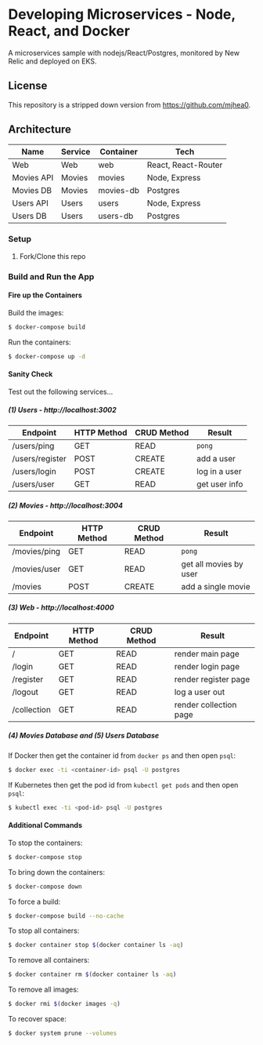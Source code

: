 # Developing Microservices - Node, React, and Docker

A microservices sample with nodejs/React/Postgres, monitored by New Relic and deployed on EKS.

## License

This repository is a stripped down version from https://github.com/mjhea0.

## Architecture

| Name             | Service | Container | Tech                 |
|------------------|---------|-----------|----------------------|
| Web              | Web     | web       | React, React-Router  |
| Movies API       | Movies  | movies    | Node, Express        |
| Movies DB        | Movies  | movies-db | Postgres             |
| Users API        | Users   | users     | Node, Express        |
| Users DB         | Users   | users-db  | Postgres             |

### Setup

1. Fork/Clone this repo

### Build and Run the App

#### Fire up the Containers

Build the images:

```sh
$ docker-compose build
```

Run the containers:

```sh
$ docker-compose up -d
```

#### Sanity Check

Test out the following services...

##### (1) Users - http://localhost:3002

| Endpoint        | HTTP Method | CRUD Method | Result        |
|-----------------|-------------|-------------|---------------|
| /users/ping     | GET         | READ        | `pong`        |
| /users/register | POST        | CREATE      | add a user    |
| /users/login    | POST        | CREATE      | log in a user |
| /users/user     | GET         | READ        | get user info |

##### (2) Movies - http://localhost:3004

| Endpoint      | HTTP Method | CRUD Method | Result                    |
|---------------|-------------|-------------|---------------------------|
| /movies/ping  | GET         | READ        | `pong`                    |
| /movies/user  | GET         | READ        | get all movies by user    |
| /movies       | POST        | CREATE      | add a single movie        |

##### (3) Web - http://localhost:4000

| Endpoint   | HTTP Method | CRUD Method | Result                  |
|-------------|-------------|-------------|------------------------|
| /           | GET         | READ        | render main page       |
| /login      | GET         | READ        | render login page      |
| /register   | GET         | READ        | render register page   |
| /logout     | GET         | READ        | log a user out         |
| /collection | GET         | READ        | render collection page |

##### (4) Movies Database and (5) Users Database

If Docker then get the container id from `docker ps` and then open `psql`:

```sh
$ docker exec -ti <container-id> psql -U postgres
```

If Kubernetes then get the pod id from `kubectl get pods` and then open `psql`:

```sh
$ kubectl exec -ti <pod-id> psql -U postgres
```

#### Additional Commands

To stop the containers:

```sh
$ docker-compose stop
```

To bring down the containers:

```sh
$ docker-compose down
```

To force a build:

```sh
$ docker-compose build --no-cache
```

To stop all containers:

```sh
$ docker container stop $(docker container ls -aq)
```

To remove all containers:

```sh
$ docker container rm $(docker container ls -aq)
```

To remove all images:

```sh
$ docker rmi $(docker images -q)
```

To recover space:

```sh
$ docker system prune --volumes
```
